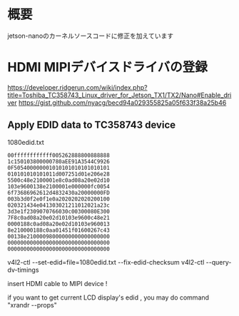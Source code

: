 # 概要
jetson-nanoのカーネルソースコードに修正を加えています

# HDMI MIPIデバイスドライバの登録
https://developer.ridgerun.com/wiki/index.php?title=Toshiba_TC358743_Linux_driver_for_Jetson_TX1/TX2/Nano#Enable_driver
https://gist.github.com/nyacg/becd94a029355825a05f633f38a25b46

## Apply EDID data to TC358743 device
1080edid.txt
```
00ffffffffffff005262888800888888
1c150103800000780aEE91A3544C9926
0F505400000001010101010101010101
010101010101011d007251d01e206e28
5500c48e2100001e8c0ad08a20e02d10
103e9600138e2100001e000000fc0054
6f73686962612d4832430a20000000FD
003b3d0f2e0f1e0a2020202020200100
020321434e041303021211012021a23c
3d3e1f2309070766030c00300080E300
7F8c0ad08a20e02d10103e9600c48e21
0000188c0ad08a20e02d10103e960013
8e210000188c0aa01451f01600267c43
00138e21000098000000000000000000
00000000000000000000000000000000
00000000000000000000000000000000
```

v4l2-ctl --set-edid=file=1080edid.txt --fix-edid-checksum
v4l2-ctl --query-dv-timings


insert HDMI cable to MIPI  device !

if you want to get current LCD display's edid , you may do command "xrandr --props"
